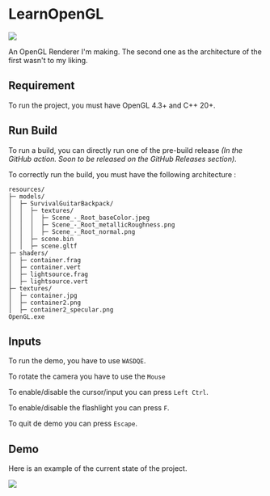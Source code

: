 # LearnOpenGL

![](https://github.com/Sayama3/LearnOpenGL/actions/workflows/cmake.yml/badge.svg)

An OpenGL Renderer I'm making. The second one as the architecture of the first wasn't to my liking.

## Requirement

To run the project, you must have OpenGL 4.3+ and C++ 20+.

## Run Build

To run a build, you can directly run one of the pre-build release _(In the GitHub action.
Soon to be released on the GitHub Releases section)_.

To correctly run the build, you must have the following architecture :

```text
resources/
├─ models/
│  ├─ SurvivalGuitarBackpack/
│  │  ├─ textures/
│  │  │  ├─ Scene_-_Root_baseColor.jpeg
│  │  │  ├─ Scene_-_Root_metallicRoughness.png
│  │  │  ├─ Scene_-_Root_normal.png
│  │  ├─ scene.bin
│  │  ├─ scene.gltf
├─ shaders/
│  ├─ container.frag
│  ├─ container.vert
│  ├─ lightsource.frag
│  ├─ lightsource.vert
├─ textures/
│  ├─ container.jpg
│  ├─ container2.png
│  ├─ container2_specular.png
OpenGL.exe
```

## Inputs

To run the demo, you have to use `WASDQE`.

To rotate the camera you have to use the `Mouse`

To enable/disable the cursor/input you can press `Left Ctrl`.

To enable/disable the flashlight you can press `F`.

To quit de demo you can press `Escape`.


## Demo
Here is an example of the current state of the project.

![](https://raw.githubusercontent.com/Sayama3/LearnOpenGL/main/README/gifs/Demo_LearnOpenGL_18062023_01.gif)